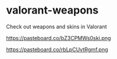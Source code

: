 # valorant-weapons
Check out weapons and skins in Valorant

https://pasteboard.co/bZ3CPMWs0ski.png

https://pasteboard.co/rbLpCUvtRgmf.png
